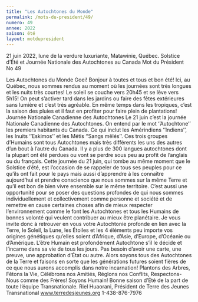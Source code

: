 ```yaml
---
title: "Les Autochtones du Monde"
permalink: /mots-du-president/49/
numero: 49
annee: 2022
saison: été
layout: motdupresident
---
```

21 juin 2022, lune de la verdure luxuriante, Matawinie, Québec.
Solstice d’Été et Journée Nationale des Autochtones au Canada
Mot du Président No 49

Les Autochtones du Monde
Goei! Bonjour à toutes et tous et bon été!
Ici, au Québec, nous sommes rendus au moment où les journées sont très longues et les nuits très courtes! Le soleil se couche vers 20h45 et se lève vers 5h15! On peut s’activer tard dans les jardins ou faire des fêtes extérieures sans lumière et c’est très agréable. En même temps dans les tropiques, c’est la saison des pluies et il faut en profiter pour faire plein de plantations!
Journée Nationale Canadienne des Autochtones
Le 21 juin c’est la journée Nationale Canadienne des Autochtones. On entend par le mot ‘’Autochtone’’ les premiers habitants du Canada. Ce qui inclut les Amérindiens ‘’Indiens’’, les Inuits ‘’Eskimos’’ et les Métis ‘’Sangs mêlés’’.  Ces trois groupes d’Humains sont tous Autochtones mais très différents les uns des autres d’un bout à l’autre du Canada. Il y a plus de 300 langues autochtones dont la plupart ont été perdues ou vont se perdre sous peu au profit de l’anglais ou du français.
Cette journée du 21 juin, qui tombe au même moment que le Solstice d’été, est l’occasion de se rappeler de tous ses peuples pour ce qu’ils ont fait pour le pays mais aussi d’apprendre à les connaître aujourd’hui et prendre conscience que nous sommes sur la même Terre et qu’il est bon de bien vivre ensemble sur le même territoire.
C’est aussi une opportunité pour se poser des questions profondes de qui nous sommes individuellement et collectivement comme personne et société et de remettre en cause certaines choses afin de mieux respecter l’environnement comme le font les Autochtones et tous les Humains de bonnes volonté qui veulent contribuer au mieux être planétaire.
Je vous invite donc à retrouver en vous votre Autochtonie profonde en lien avec la Terre, le Soleil, la Lune, les Étoiles et les 4 éléments peu importe vos origines génétiques qu’elles soient d’Afrique, d’Asie, d’Europe, d’Océanie ou d’Amérique.
L’être Humain est profondément Autochtone s’il le décide et l’incarne dans sa vie de tous les jours. Pas besoin d’avoir une carte, une preuve, une approbation d’État ou autre.
Alors soyons tous des Autochtones de la Terre et faisons en sorte que les générations futures soient fières de ce que nous aurons accomplis dans notre incarnation!
Plantons des Arbres, Fêtons la Vie, Célébrons nos Amitiés, Réglons nos Conflits,  Respectons-Nous comme des Frères! Soyons Humain!
Bonne saison d’Été de la part de toute l’équipe Transnationale.
Riel Huaorani, Président de Terre des Jeunes Transnational  www.terredesjeunes.org 1-438-876-7976
